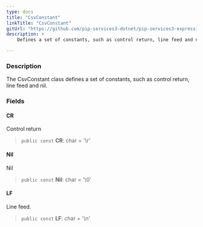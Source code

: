 ```yaml
---
type: docs
title: "CsvConstant"
linkTitle: "CsvConstant"
gitUrl: "https://github.com/pip-services3-dotnet/pip-services3-expressions-dotnet"
description: > 
    Defines a set of constants, such as control return, line feed and nil.

---
```


### Description

The CsvConstant class defines a set of constants, such as control return, line feed and nil.

### Fields

<span class="hide-title-link">

#### CR
Control return
> `public const` **CR**: char = '\r'

#### Nil
Nil
> `public const` **Nil**: char = '\0'

#### LF
Line feed.
> `public const` **LF**: char = '\n'

</span>
